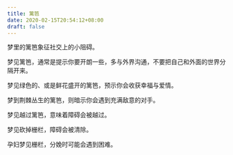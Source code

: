```yaml
---
title: 篱笆
date: 2020-02-15T20:54:12+08:00
draft: false
---
```


梦里的篱笆象征社交上的小阻碍。

梦见篱笆，通常是提示你要开朗一些，多与外界沟通，不要把自己和外面的世界分隔开来。

梦见绿色的、或是鲜花盛开的篱笆，预示你会收获幸福与爱情。

梦到荆棘丛生的篱笆，则暗示你会遇到充满敌意的对手。

梦见越过篱笆，意味着障碍会被越过。

梦见砍掉栅栏，障碍会被清除。

孕妇梦见栅栏，分娩时可能会遇到困难。

